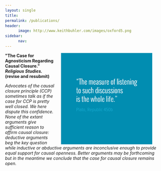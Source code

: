 ```yaml
---
layout: single
title: 
permalink: /publications/
header:
      image: http://www.keithbuhler.com/images/oxford5.png
sidebar: 
      nav: 
--- 
```



<img src="/images/measurelearning.png" alt="propermeasure" align="right" hspace="20" height="300" width="300">

**"The Case for Agnosticism Regarding Causal Closure." *Religious Studies.* (revise and resubmit)**

*Advocates of the causal closure principle (CCP) sometimes talk as if the case for CCP is pretty well closed. We here dispute this confidence. None of the extant arguments give sufficient reason to affirm causal closure: deductive arguments beg the key question while inductive or abductive arguments are inconclusive enough to provide equal support for causal openness. Better arguments may be forthcoming but in the meantime we conclude that the case for causal closure remains open.*